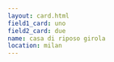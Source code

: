 ```yaml
---
layout: card.html
field1_card: uno
field2_card: due
name: casa di riposo girola
location: milan
---
```


